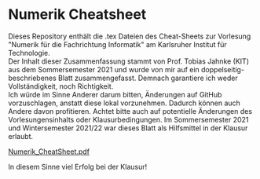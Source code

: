 # Numerik Cheatsheet
Dieses Repository enthält die .tex Dateien des Cheat-Sheets zur Vorlesung "Numerik für die Fachrichtung Informatik" am Karlsruher Institut für Technologie. <br>
Der Inhalt dieser Zusammenfassung stammt von Prof. Tobias Jahnke (KIT) aus dem Sommersemester 2021 und wurde von mir auf ein doppelseitig-beschriebenes Blatt zusammengefasst. Demnach garantiere ich weder Vollständigkeit, noch Richtigkeit. <br>
Ich würde im Sinne Anderer darum bitten, Änderungen auf GitHub vorzuschlagen, anstatt diese lokal vorzunehmen. Dadurch können auch Andere davon profitieren. Achtet bitte auch auf potentielle Änderungen des Vorlesungensinhalts oder Klausurbedingungen. Im Sommersemester 2021 und Wintersemester 2021/22 war dieses Blatt als Hilfsmittel in der Klausur erlaubt.

[Numerik_CheatSheet.pdf](https://github.com/Patrick-Spiesberger/Numerik_Cheatsheet/files/7302028/Numerik_CheatSheet.pdf)

In diesem Sinne viel Erfolg bei der Klausur!

